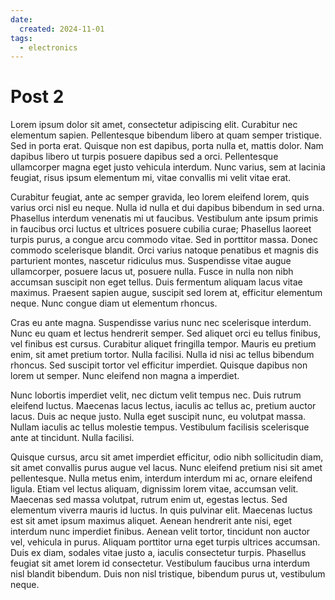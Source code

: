 ```yaml
---
date:
  created: 2024-11-01
tags:
  - electronics
---
```


# Post 2
Lorem ipsum dolor sit amet, consectetur adipiscing elit. Curabitur nec elementum sapien. Pellentesque bibendum libero at quam semper tristique. Sed in porta erat. Quisque non est dapibus, porta nulla et, mattis dolor. Nam dapibus libero ut turpis posuere dapibus sed a orci. Pellentesque ullamcorper magna eget justo vehicula interdum. Nunc varius, sem at lacinia feugiat, risus ipsum elementum mi, vitae convallis mi velit vitae erat.

Curabitur feugiat, ante ac semper gravida, leo lorem eleifend lorem, quis varius orci nisl eu neque. Nulla id nulla et dui dapibus bibendum in sed urna. Phasellus interdum venenatis mi ut faucibus. Vestibulum ante ipsum primis in faucibus orci luctus et ultrices posuere cubilia curae; Phasellus laoreet turpis purus, a congue arcu commodo vitae. Sed in porttitor massa. Donec commodo scelerisque blandit. Orci varius natoque penatibus et magnis dis parturient montes, nascetur ridiculus mus. Suspendisse vitae augue ullamcorper, posuere lacus ut, posuere nulla. Fusce in nulla non nibh accumsan suscipit non eget tellus. Duis fermentum aliquam lacus vitae maximus. Praesent sapien augue, suscipit sed lorem at, efficitur elementum neque. Nunc congue diam ut elementum rhoncus.

Cras eu ante magna. Suspendisse varius nunc nec scelerisque interdum. Nunc eu quam et lectus hendrerit semper. Sed aliquet orci eu tellus finibus, vel finibus est cursus. Curabitur aliquet fringilla tempor. Mauris eu pretium enim, sit amet pretium tortor. Nulla facilisi. Nulla id nisi ac tellus bibendum rhoncus. Sed suscipit tortor vel efficitur imperdiet. Quisque dapibus non lorem ut semper. Nunc eleifend non magna a imperdiet.

Nunc lobortis imperdiet velit, nec dictum velit tempus nec. Duis rutrum eleifend luctus. Maecenas lacus lectus, iaculis ac tellus ac, pretium auctor lacus. Duis ac neque justo. Nulla eget suscipit nunc, eu volutpat massa. Nullam iaculis ac tellus molestie tempus. Vestibulum facilisis scelerisque ante at tincidunt. Nulla facilisi.

Quisque cursus, arcu sit amet imperdiet efficitur, odio nibh sollicitudin diam, sit amet convallis purus augue vel lacus. Nunc eleifend pretium nisi sit amet pellentesque. Nulla metus enim, interdum interdum mi ac, ornare eleifend ligula. Etiam vel lectus aliquam, dignissim lorem vitae, accumsan velit. Maecenas sed massa volutpat, rutrum enim ut, egestas lectus. Sed elementum viverra mauris id luctus. In quis pulvinar elit. Maecenas luctus est sit amet ipsum maximus aliquet. Aenean hendrerit ante nisi, eget interdum nunc imperdiet finibus. Aenean velit tortor, tincidunt non auctor vel, vehicula in purus. Aliquam porttitor urna eget turpis ultrices accumsan. Duis ex diam, sodales vitae justo a, iaculis consectetur turpis. Phasellus feugiat sit amet lorem id consectetur. Vestibulum faucibus urna interdum nisl blandit bibendum. Duis non nisl tristique, bibendum purus ut, vestibulum neque.
